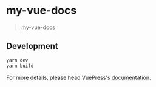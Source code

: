 # my-vue-docs

> my-vue-docs

## Development

```bash
yarn dev
yarn build
```

For more details, please head VuePress's [documentation](https://v1.vuepress.vuejs.org/).

